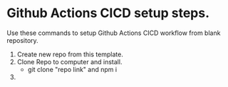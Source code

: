 # Github Actions CICD setup steps. 
Use these commands to setup Github Actions CICD workflow from blank repository.


1. Create new repo from this template. 
2. Clone Repo to computer and install. 
    - git clone "repo link" and npm i
3. 







